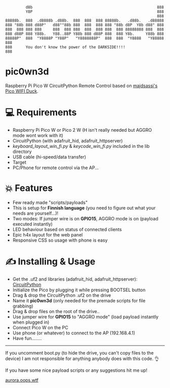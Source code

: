 ```
         d8b                                                       888 
         Y8P                                                       888 
                                                                   888 
88888b.  888  .d8888b .d88b.  888  888  888 88888b.   .d88b.   .d88888 
888 "88b 888 d88P"   d88""88b 888  888  888 888 "88b d8P  Y8b d88" 888 
888  888 888 888     888  888 888  888  888 888  888 88888888 888  888 
888 d88P 888 Y88b.   Y88..88P Y88b 888 d88P 888  888 Y8b.     Y88b 888 
88888P"  888  "Y8888P "Y88P"   "Y8888888P"  888  888  "Y8888   "Y88888 
888                                                                    
888      You don't know the power of the DARKSIDE!!!!
888
```
# pic0wn3d
Raspberry Pi Pico W CircuitPython Remote Control based on [majdsassi's Pico WIFI Duck](https://github.com/majdsassi/Pico-WIFI-Duck).

# 💻 Requirements
- Raspberry Pi Pico W or Pico 2 W (H isn't really needed but AGGRO mode wont work with it)
- CircuitPython (with adafruit_hid, adafruit_httpserver)
- _keyboard_layout_win_fi.py_ & _keycode_win_fi.py_ included in the lib directory
- USB cable (hi-speed/data transfer)
- Target
- PC/Phone for remote control via the AP...

# 💥 Features
- Few ready made "scripts/payloads"
- This is setup for **Finnish language** (you need to figure out what your needs are yourself...)!
- Two modes: If jumper wire is on **GPIO15**, AGGRO mode is on (payload executed instantly) 
- LED behaviour based on status of connected clients
- Epic h4x layout for the web panel
- Responsive CSS so usage with phone is easy

# ✍️ Installing & Usage
- Get the .uf2 and libraries (adafruit_hid, adafruit_httpserver): [CircuitPython](https://circuitpython.org/board/raspberry_pi_pico_w/)
- Initialize the Pico by plugging it while pressing BOOTSEL button
- Drag & drop the CircuitPython .uf2 on the drive
- Name it **pic0wn3d** (only needed for the premade scripts for file grabbing)
- Drag & drop files on the root of the drive..
- Use jumper wire for **GPIO15** to "AGGRO mode" (load payload instantly when plugged in)
- Connect Pico W on the PC
- Use phone (or whatever) to connect to the AP (192.168.4.1)
- Have fun........

---------------------

If you uncomment boot.py (to hide the drive, you can't copy files to the device)
I am not responsible for anything anybody does with this code. 👌

If you have some nice payload scripts or any suggestions hit me up!

[aurora.oops.wtf](https://aurora.oops.wtf)
